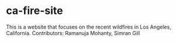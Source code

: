 # ca-fire-site
This is a website that focuses on the recent wildfires in Los Angeles, California. Contributors: Ramanuja Mohanty, Simran Gill
